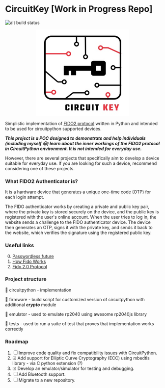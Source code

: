 # CircuitKey [Work in Progress Repo]
![alt build status](https://github.com/p610/circuitkey-wip/actions/workflows/python-app.yml/badge.svg)

<p align="center"><img src="logo.png" alt="logo"/></p>

Simplistic implementation of [FIDO2 protocol](https://fidoalliance.org/specs/fido-v2.0-ps-20190130/fido-client-to-authenticator-protocol-v2.0-ps-20190130.html) written in Python and intended to be used for circuitpython supported devices.

***This project is a POC designed to demonstrate and help individuals (including myself 😃) learn about the inner workings of the FIDO2 protocol in CircuitPython environment. It is not intended for everyday use.*** 

However, there are several projects that specifically aim to develop a device suitable for everyday use. If you are looking for such a device, recommend considering one of these projects.


### What FIDO2 Authenticator is?

It is a hardware device that generates a unique one-time code (OTP) for each login attempt.

The FIDO authenticator works by creating a private and public key pair, where the private key is stored securely on the device, and the public key is registered with the user's online account. When the user tries to log in, the website sends a challenge to the FIDO authenticator device. The device then generates an OTP, signs it with the private key, and sends it back to the website, which verifies the signature using the registered public key.

### Useful links

0. [Passwordless future](https://fidoalliance.org/apple-google-and-microsoft-commit-to-expanded-support-for-fido-standard-to-accelerate-availability-of-passwordless-sign-ins/)
1. [How Fido Works](https://fidoalliance.org/how-fido-works/)
2. [Fido 2.0 Protocol](https://fidoalliance.org/specs/fido-v2.0-ps-20190130/fido-client-to-authenticator-protocol-v2.0-ps-20190130.html)

### Project structure

📁 circuitpython - implementation

📁 firmware - build script for customized version of circuitpython with additional ***crypto*** module

📁 emulator - used to emulate rp2040 using awesome rp2040js library

📁 tests - used to run a suite of test that proves that implementation works correctly

### Roadmap

1. ☐ Improve code quality and fix compatibility issues with CircuitPython.
2. ☑ Add support for Elliptic Curve Cryptography (ECC) using mbedtls library - via C python extension (?)
3. ☑ Develop an emulator/simulator for testing and debugging.
4. ☐ Add Bluetooth support.
5. ☐ Migrate to a new repository.
